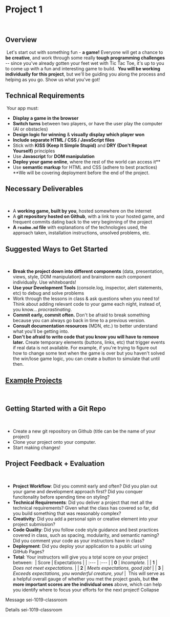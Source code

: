 # Project 1
​
## Overview
​
Let's start out with something fun - **a game!**
​
Everyone will get a chance to **be creative**, and work through some really **tough programming challenges** -- since you've already gotten your feet wet with Tic Tac Toe, it's up to you to come up with a fun and interesting game to build.
​
**You will be working individually for this project**, but we'll be guiding you along the process and helping as you go. Show us what you've got!
​
## Technical Requirements
​
Your app must:
​
* **Display a game in the browser**
* **Switch turns** between two players, or have the user play the computer \(AI or obstacles\)
* **Design logic for winning** & **visually display which player won**
* **Include separate HTML / CSS / JavaScript files**
* Stick with **KISS \(Keep It Simple Stupid\)** and **DRY \(Don't Repeat Yourself\)** principles
* Use **Javascript** for **DOM manipulation**
* **Deploy your game online**, where the rest of the world can access it\*\*
* Use **semantic markup** for HTML and CSS \(adhere to best practices\)
​
\*\*We will be covering deployment before the end of the project.
​
## Necessary Deliverables
​
* A **working game, built by you**, hosted somewhere on the internet
* A **git repository hosted on Github**, with a link to your hosted game, and frequent commits dating back to the very beginning of the project
* **A `readme.md` file** with explanations of the technologies used, the approach taken, installation instructions, unsolved problems, etc.
​
## Suggested Ways to Get Started
​
* **Break the project down into different components** \(data, presentation, views, style, DOM manipulation\) and brainstorm each component individually. Use whiteboards!
* **Use your Development Tools** \(console.log, inspector, alert statements, etc\) to debug and solve problems
* Work through the lessons in class & ask questions when you need to! Think about adding relevant code to your game each night, instead of, you know... _procrastinating_.
* **Commit early, commit often.** Don't be afraid to break something because you can always go back in time to a previous version.
* **Consult documentation resources** \(MDN, etc.\) to better understand what you'll be getting into.
* **Don't be afraid to write code that you know you will have to remove later.** Create temporary elements \(buttons, links, etc\) that trigger events if real data is not available. For example, if you're trying to figure out how to change some text when the game is over but you haven't solved the win/lose game logic, you can create a button to simulate that until then.
​
## [Example Projects](https://romebell.gitbook.io/sei-1019/projects/past-projects/project1)
​
## Getting Started with a Git Repo
​
* Create a new git repository on Github \(title can be the name of your project\)
* Clone your project onto your computer.
* Start making changes!
​
## Project Feedback + Evaluation
​
* **Project Workflow**: Did you commit early and often? Did you plan out your game and development approach first? Did you conquer funcitonality before spending time on styling?
* **Technical Requirements**: Did you deliver a project that met all the technical requirements? Given what the class has covered so far, did you build something that was reasonably complex?
* **Creativity**: Did you add a personal spin or creative element into your project submission?
* **Code Quality**: Did you follow code style guidance and best practices covered in class, such as spacing, modularity, and semantic naming? Did you comment your code as your instructors have in class?
* **Deployment**: Did you deploy your application to a public url using GitHub Pages?
* **Total**: Your instructors will give you a total score on your project between:
​
| Score | Expectations |
| :--- | :--- |
| **0** | _Incomplete._ |
| **1** | _Does not meet expectations._ |
| **2** | _Meets expectations, good job!_ |
| **3** | _Exceeds expectations, you wonderful creature, you!_ |
​
This will serve as a helpful overall gauge of whether you met the project goals, but **the more important scores are the individual ones** above, which can help you identify where to focus your efforts for the next project!
Collapse














Message sei-1019-classroom






Details
sei-1019-classroom

